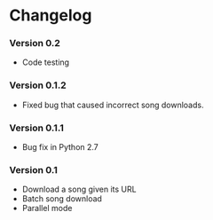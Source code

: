 Changelog
=========

### Version 0.2

* Code testing


### Version 0.1.2

* Fixed bug that caused incorrect song downloads.


### Version 0.1.1

* Bug fix in Python 2.7


### Version 0.1

* Download a song given its URL
* Batch song download
* Parallel mode